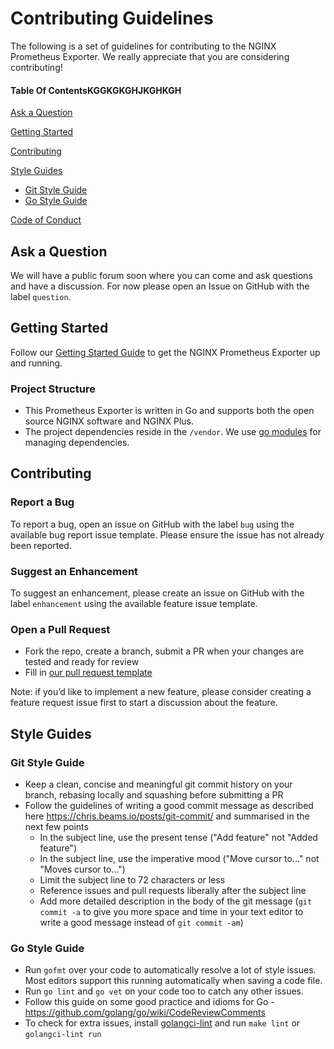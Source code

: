 # Contributing Guidelines

The following is a set of guidelines for contributing to the NGINX Prometheus Exporter. We really appreciate that you are considering contributing!

#### Table Of ContentsKGGKGKGHJKGHKGH

[Ask a Question](#ask-a-question)

[Getting Started](#getting-started)

[Contributing](#contributing)

[Style Guides](#style-guides)
  * [Git Style Guide](#git-style-guide)
  * [Go Style Guide](#go-style-guide)

[Code of Conduct](https://github.com/nginxinc/nginx-prometheus-exporter/blob/master/CODE_OF_CONDUCT.md)

## Ask a Question

We will have a public forum soon where you can come and ask questions and have a discussion. For now please open an Issue on GitHub with the label `question`.


## Getting Started

Follow our [Getting Started Guide](README.md#getting-started) to get the NGINX Prometheus Exporter up and running.

### Project Structure

* This Prometheus Exporter is written in Go and supports both the open source NGINX software and NGINX Plus.
* The project dependencies reside in the `/vendor`. We use [go modules](https://github.com/golang/go/wiki/Modules) for managing dependencies.

## Contributing

### Report a Bug

To report a bug, open an issue on GitHub with the label `bug` using the available bug report issue template. Please ensure the issue has not already been reported.

### Suggest an Enhancement

To suggest an enhancement, please create an issue on GitHub with the label `enhancement` using the available feature issue template.

### Open a Pull Request

* Fork the repo, create a branch, submit a PR when your changes are tested and ready for review
* Fill in [our pull request template](https://github.com/nginxinc/nginx-prometheus-exporter/issues/new?template=bug_report.md)

Note: if you’d like to implement a new feature, please consider creating a feature request issue first to start a discussion about the feature.

## Style Guides

### Git Style Guide

* Keep a clean, concise and meaningful git commit history on your branch, rebasing locally and squashing before submitting a PR
* Follow the guidelines of writing a good commit message as described here https://chris.beams.io/posts/git-commit/ and summarised in the next few points
    * In the subject line, use the present tense ("Add feature" not "Added feature")
    * In the subject line, use the imperative mood ("Move cursor to..." not "Moves cursor to...")
    * Limit the subject line to 72 characters or less
    * Reference issues and pull requests liberally after the subject line
    * Add more detailed description in the body of the git message (`git commit -a` to give you more space and time in your text editor to write a good message instead of `git commit -am`)

### Go Style Guide

* Run `gofmt` over your code to automatically resolve a lot of style issues. Most editors support this running automatically when saving a code file.
* Run `go lint` and `go vet` on your code too to catch any other issues.
* Follow this guide on some good practice and idioms for Go -  https://github.com/golang/go/wiki/CodeReviewComments
* To check for extra issues, install [golangci-lint](https://github.com/golangci/golangci-lint) and run `make lint` or `golangci-lint run`
